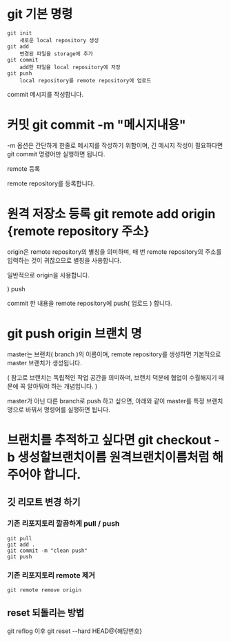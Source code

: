  # git 기본 명령
    git init
        새로운 local repository 생성
    git add
        변경된 파일을 storage에 추가
    git commit
        add한 파일을 local repository에 저장 
    git push
        local repository를 remote repository에 업로드
        


commit 메시지를 작성합니다.

# 커밋 git commit -m "메시지내용"

-m 옵션은 간단하게 한줄로 메시지를 작성하기 위함이며, 긴 메시지 작성이 필요하다면 git commit 명령어만 실행하면 됩니다.


 remote 등록

remote repository를 등록합니다.

# 원격 저장소 등록 git remote add origin {remote repository 주소}

origin은 remote repository의 별칭을 의미하며, 매 번 remote repository의 주소를 입력하는 것이 귀찮으므로 별칭을 사용합니다.

일반적으로 origin을 사용합니다.

) push

commit 한 내용을 remote repository에 push( 업로드 ) 합니다.

# git push origin 브랜치 명

master는 브랜치( branch )의 이름이며, remote repository를 생성하면 기본적으로 master 브랜치가 생성됩니다.

( 참고로 브랜치는 독립적인 작업 공간을 의미하며, 브랜치 덕분에 협업이 수월해지기 때문에 꼭 알아둬야 하는 개념입니다. )


master가 아닌 다른 branch로 push 하고 싶으면, 아래와 같이 master를 특정 브랜치명으로 바꿔서 명령어를 실행하면 됩니다.

# 브랜치를 추적하고 싶다면 git checkout -b 생성할브랜치이름 원격브랜치이름처럼 해주어야 합니다.
## 깃 리모트 변경 하기

### 기존 리포지토리 깔끔하게 pull / push
```
git pull
git add .
git commit -m "clean push"
git push
```

### 기존 리포지토리 remote 제거
```
git remote remove origin
```

## reset 되돌리는 방법
git reflog
이후 git reset --hard HEAD@{해당번호}
```
